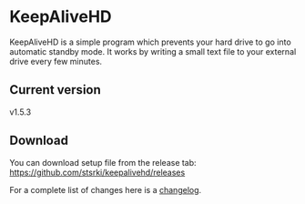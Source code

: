 # KeepAliveHD
KeepAliveHD is a simple program which prevents your hard drive to go into automatic standby mode. It works by writing a small text file to your external drive every few minutes.

## Current version
v1.5.3

## Download
You can download setup file from the release tab: https://github.com/stsrki/keepalivehd/releases

For a complete list of changes here is a [changelog](https://github.com/stsrki/keepalivehd/blob/master/CHANGES.md).
